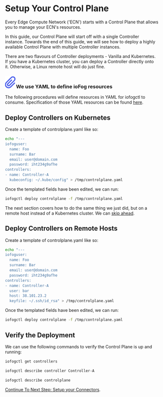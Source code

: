 # Setup Your Control Plane

Every Edge Compute Network ('ECN') starts with a Control Plane that allows you to manage your ECN's resources.

In this guide, our Control Plane will start off with a single Controller instance. Towards the end of this guide, we will see how to deploy a highly available Control Plane with multiple Controller instances.

There are two flavours of Controller deployments - Vanilla and Kubernetes. If you have a Kubernetes cluster, you can deploy a Controller directly onto it. Otherwise, a Linux remote host will do just fine.

<aside class="notifications note">
  <h3><img src="/images/icos/ico-note.svg" alt="">We use YAML to define ioFog resources</h3>
  <p>The following procedures will define resources in YAML for iofogctl to consume. Specification of those YAML resources can be found <a href=../tools/iofogctl/stack-yaml-spec.html>here</a>.</p>
</aside>

## Deploy Controllers on Kubernetes

Create a template of controlplane.yaml like so:

```bash
echo "---
iofoguser:
  name: Foo
  surname: Bar
  email: user@domain.com
  password: iht234g9afhe
controllers:
- name: Controller-A
  kubeconfig: ~/.kube/config" > /tmp/controlplane.yaml
```

Once the templated fields have been edited, we can run:

```bash
iofogctl deploy controlplane -f /tmp/controlplane.yaml
```

The next section covers how to do the same thing we just did, but on a remote host instead of a Kubernetes cluster. We can <a href=#verify-the-deployment>skip ahead</a>.

## Deploy Controllers on Remote Hosts

Create a template of controlplane.yaml like so:

```bash
echo "---
iofoguser:
  name: Foo
  surname: Bar
  email: user@domain.com
  password: iht234g9afhe
controllers:
- name: Controller-A
  user: bar
  host: 38.101.23.2
  keyfile: ~/.ssh/id_rsa" > /tmp/controlplane.yaml
```

Once the templated fields have been edited, we can run:

```bash
iofogctl deploy controlplane -f /tmp/controlplane.yaml
```

## Verify the Deployment

We can use the following commands to verify the Control Plane is up and running:

```bash
iofogctl get controllers
```

```bash
iofogctl describe controller Controller-A
```

```bash
iofogctl describe controlplane
```

[Continue To Next Step: Setup your Connectors](setup-your-connectors.html).
